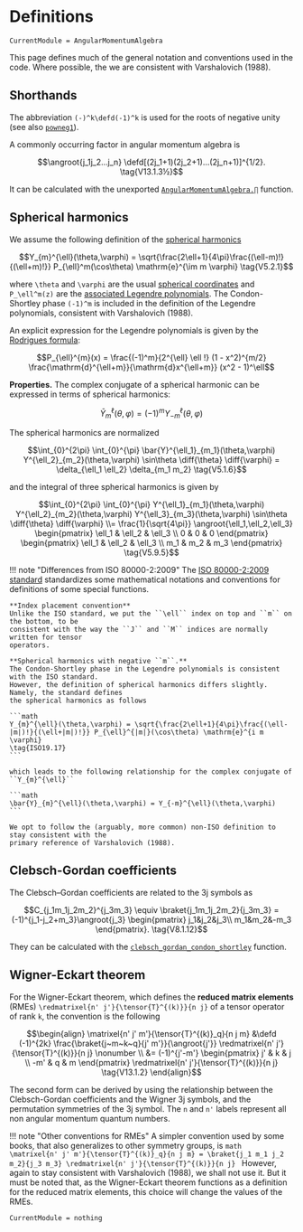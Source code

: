 # Definitions

```@meta
CurrentModule = AngularMomentumAlgebra
```

This page defines much of the general notation and conventions used in the code. Where possible,
the we are consistent with Varshalovich (1988).

## Shorthands

The abbreviation ``(-)^k\defd(-1)^k`` is used for the roots of negative unity (see also [`powneg1`](@ref)).

A commonly occurring factor in angular momentum algebra is
```math
\angroot{j_1j_2...j_n}
\defd[(2j_1+1)(2j_2+1)...(2j_n+1)]^{1/2}.
\tag{V13.1.3½}
```
It can be calculated with the unexported [`AngularMomentumAlgebra.∏`](@ref) function.


## Spherical harmonics

We assume the following definition of the [spherical harmonics](https://en.wikipedia.org/wiki/Spherical_harmonics)

```math
Y_{m}^{\ell}(\theta,\varphi) = \sqrt{\frac{2\ell+1}{4\pi}\frac{(\ell-m)!}{(\ell+m)!}} P_{\ell}^m(\cos\theta) \mathrm{e}^{\im m \varphi}
\tag{V5.2.1}
```

where ``\theta`` and ``\varphi`` are the usual [spherical
coordinates](https://en.wikipedia.org/wiki/Spherical_coordinate_system) and ``P_\ell^m(z)``
are the [associated Legendre
polynomials](https://en.wikipedia.org/wiki/Associated_Legendre_polynomials#Definition_for_non-negative_integer_parameters_%E2%84%93_and_m).
The Condon-Shortley phase ``(-1)^m`` is included in the definition of the Legendre
polynomials, consistent with Varshalovich (1988).

An explicit expression for the Legendre polynomials is given by the [Rodrigues formula](https://en.wikipedia.org/wiki/Rodrigues%27_formula):

```math
P_{\ell}^{m}(x) = \frac{(-1)^m}{2^{\ell} \ell !} (1 - x^2)^{m/2} \frac{\mathrm{d}^{\ell+m}}{\mathrm{d}x^{\ell+m}} (x^2 - 1)^\ell
```

**Properties.**
The complex conjugate of a spherical harmonic can be expressed in terms of spherical harmonics:
```math
\bar{Y}^{\ell}_{m}(\theta,\varphi) = (-1)^m Y^{\ell}_{-m}(\theta,\varphi)
```

The spherical harmonics are normalized

```math
\int_{0}^{2\pi} \int_{0}^{\pi}
\bar{Y}^{\ell_1}_{m_1}(\theta,\varphi)
Y^{\ell_2}_{m_2}(\theta,\varphi)
\sin\theta \diff{\theta} \diff{\varphi}
= \delta_{\ell_1 \ell_2} \delta_{m_1 m_2}
\tag{V5.1.6}
```

and the integral of three spherical harmonics is given by

```math
\int_{0}^{2\pi} \int_{0}^{\pi}
Y^{\ell_1}_{m_1}(\theta,\varphi)
Y^{\ell_2}_{m_2}(\theta,\varphi)
Y^{\ell_3}_{m_3}(\theta,\varphi)
\sin\theta \diff{\theta} \diff{\varphi}
\\= \frac{1}{\sqrt{4\pi}} \angroot{\ell_1,\ell_2,\ell_3}
\begin{pmatrix}
\ell_1 & \ell_2 & \ell_3 \\
0      & 0      & 0
\end{pmatrix}
\begin{pmatrix}
\ell_1 & \ell_2 & \ell_3 \\
m_1    & m_2    & m_3
\end{pmatrix}
\tag{V5.9.5}
```

!!! note "Differences from ISO 80000-2:2009"
    The [ISO 80000-2:2009 standard](https://en.wikipedia.org/wiki/ISO_80000-2) standardizes
    some mathematical notations and conventions for definitions of some special functions.

    **Index placement convention**
    Unlike the ISO standard, we put the ``\ell`` index on top and ``m`` on the bottom, to be
    consistent with the way the ``J`` and ``M`` indices are normally written for tensor
    operators.

    **Spherical harmonics with negative ``m``.**
    The Condon-Shortley phase in the Legendre polynomials is consistent with the ISO standard.
    However, the definition of spherical harmonics differs slightly. Namely, the standard defines
    the spherical harmonics as follows

    ```math
    Y_{m}^{\ell}(\theta,\varphi) = \sqrt{\frac{2\ell+1}{4\pi}\frac{(\ell-|m|)!}{(\ell+|m|)!}} P_{\ell}^{|m|}(\cos\theta) \mathrm{e}^{i m \varphi}
    \tag{ISO19.17}
    ```

    which leads to the following relationship for the complex conjugate of ``Y_{m}^{\ell}``

    ```math
    \bar{Y}_{m}^{\ell}(\theta,\varphi) = Y_{-m}^{\ell}(\theta,\varphi)
    ```

    We opt to follow the (arguably, more common) non-ISO definition to stay consistent with the
    primary reference of Varshalovich (1988).

## Clebsch-Gordan coefficients

The Clebsch–Gordan coefficients are related to the 3j symbols as

```math
C_{j_1m_1j_2m_2}^{j_3m_3} \equiv
\braket{j_1m_1j_2m_2}{j_3m_3} =
(-1)^{j_1-j_2+m_3}\angroot{j_3}
\begin{pmatrix}
j_1&j_2&j_3\\
m_1&m_2&-m_3
\end{pmatrix}.
\tag{V8.1.12}
```

They can be calculated with the [`clebsch_gordan_condon_shortley`](@ref) function.

## Wigner-Eckart theorem

For the Wigner-Eckart theorem, which defines the **reduced matrix elements** (RMEs)
``\redmatrixel{n' j'}{\tensor{T}^{(k)}}{n j}``
of a tensor operator of rank ``k``, the convention is the following

```math
\begin{align}
\matrixel{n' j' m'}{\tensor{T}^{(k)}_q}{n j m}
&\defd
(-1)^{2k} \frac{\braket{j~m~k~q}{j' m'}}{\angroot{j'}}
\redmatrixel{n' j'}{\tensor{T}^{(k)}}{n j} \nonumber \\
&=
(-1)^{j'-m'}
\begin{pmatrix}
 j' & k & j \\
-m' & q & m
\end{pmatrix}
\redmatrixel{n' j'}{\tensor{T}^{(k)}}{n j}
\tag{V13.1.2}
\end{align}
```

The second form can be derived by using the relationship between the Clebsch-Gordan coefficients and the Wigner 3j symbols, and the permutation symmetries of the 3j symbol.
The ``n`` and ``n'`` labels represent all non angular momentum quantum numbers.

!!! note "Other conventions for RMEs"
    A simpler convention used by some books, that also generalizes to other symmetry groups, is
    ```math
    \matrixel{n' j' m'}{\tensor{T}^{(k)}_q}{n j m} =
    \braket{j_1 m_1 j_2 m_2}{j_3 m_3}
    \redmatrixel{n' j'}{\tensor{T}^{(k)}}{n j}
    ```
    However, again to stay consistent with Varshalovich (1988), we shall not use it.
    But it must be noted that, as the Wigner-Eckart theorem functions as a definition
    for the reduced matrix elements, this choice will change the values of the RMEs.

```@meta
CurrentModule = nothing
```
